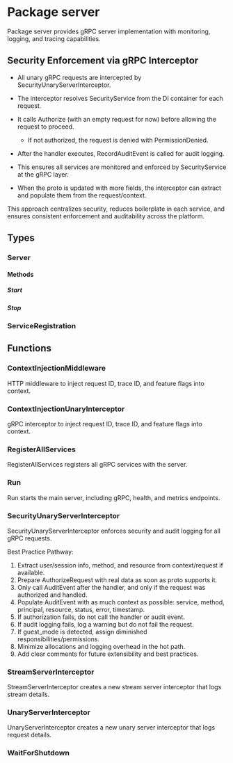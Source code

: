 # Package server

Package server provides gRPC server implementation with monitoring, logging, and tracing
capabilities.

## Security Enforcement via gRPC Interceptor

- All unary gRPC requests are intercepted by SecurityUnaryServerInterceptor.
- The interceptor resolves SecurityService from the DI container for each request.
- It calls Authorize (with an empty request for now) before allowing the request to proceed.

  - If not authorized, the request is denied with PermissionDenied.

- After the handler executes, RecordAuditEvent is called for audit logging.
- This ensures all services are monitored and enforced by SecurityService at the gRPC layer.
- When the proto is updated with more fields, the interceptor can extract and populate them from the
  request/context.

This approach centralizes security, reduces boilerplate in each service, and ensures consistent
enforcement and auditability across the platform.

## Types

### Server

#### Methods

##### Start

##### Stop

### ServiceRegistration

## Functions

### ContextInjectionMiddleware

HTTP middleware to inject request ID, trace ID, and feature flags into context.

### ContextInjectionUnaryInterceptor

gRPC interceptor to inject request ID, trace ID, and feature flags into context.

### RegisterAllServices

RegisterAllServices registers all gRPC services with the server.

### Run

Run starts the main server, including gRPC, health, and metrics endpoints.

### SecurityUnaryServerInterceptor

SecurityUnaryServerInterceptor enforces security and audit logging for all gRPC requests.

Best Practice Pathway:

1. Extract user/session info, method, and resource from context/request if available.
2. Prepare AuthorizeRequest with real data as soon as proto supports it.
3. Only call AuditEvent after the handler, and only if the request was authorized and handled.
4. Populate AuditEvent with as much context as possible: service, method, principal, resource,
   status, error, timestamp.
5. If authorization fails, do not call the handler or audit event.
6. If audit logging fails, log a warning but do not fail the request.
7. If guest_mode is detected, assign diminished responsibilities/permissions.
8. Minimize allocations and logging overhead in the hot path.
9. Add clear comments for future extensibility and best practices.

### StreamServerInterceptor

StreamServerInterceptor creates a new stream server interceptor that logs stream details.

### UnaryServerInterceptor

UnaryServerInterceptor creates a new unary server interceptor that logs request details.

### WaitForShutdown
